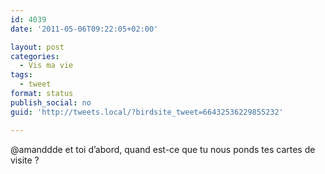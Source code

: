 ```yaml
---
id: 4039
date: '2011-05-06T09:22:05+02:00'

layout: post
categories:
  - Vis ma vie
tags:
  - tweet
format: status
publish_social: no
guid: 'http://tweets.local/?birdsite_tweet=66432536229855232'

---
```


@amanddde et toi d’abord, quand est-ce que tu nous ponds tes cartes de visite ?